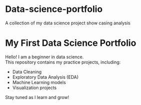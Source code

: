 # Data-science-portfolio
A collection of my data science project show casing analysis
# My First Data Science Portfolio

Hello! I am a beginner in data science.  
This repository contains my practice projects, including:
- Data Cleaning
- Exploratory Data Analysis (EDA)
- Machine Learning models
- Visualization projects

Stay tuned as I learn and grow!
